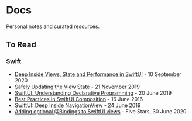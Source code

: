 # Docs
Personal notes and curated resources.

## To Read

### Swift
* [Deep Inside Views, State and Performance in SwiftUI](https://medium.com/swlh/deep-inside-views-state-and-performance-in-swiftui-d23a3a44b79) - 10 September 2020
* [Safely Updating the View State](https://swiftui-lab.com/state-changes/) - 21 November 2019
* [SwiftUI: Understanding Declarative Programming](https://medium.com/better-programming/swiftui-understanding-declarative-programming-aaf05b2383bd) - 20 June 2019
* [Best Practices in SwiftUI Composition](https://medium.com/better-programming/best-practices-in-swiftui-composition-282b02772a24) - 16 June 2016
* [SwiftUI: Deep Inside NavigationView](https://michaellong.medium.com/swiftui-deep-inside-navigationview-4d25d57a236c) - 24 June 2019
* [Adding optional @Bindings to SwiftUI views](https://www.fivestars.blog/code/optional-binding.html) - Five Stars, 30 June 2020